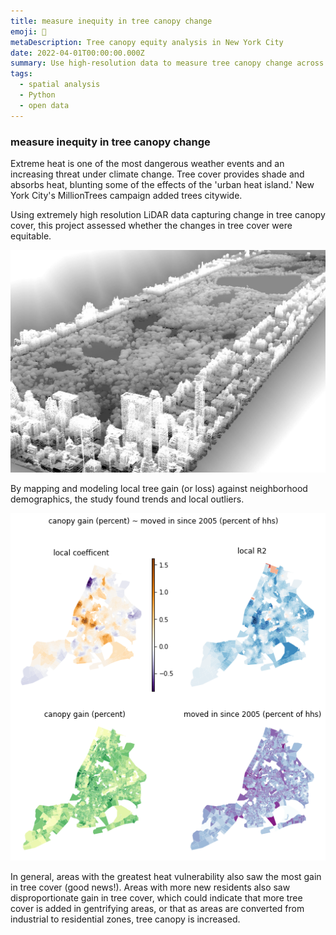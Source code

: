 ```yaml
---
title: measure inequity in tree canopy change
emoji: 🌳
metaDescription: Tree canopy equity analysis in New York City
date: 2022-04-01T00:00:00.000Z
summary: Use high-resolution data to measure tree canopy change across New York City and use analysis tools to evaluate equity. 
tags:
  - spatial analysis
  - Python
  - open data
---
```


### measure inequity in tree canopy change
Extreme heat is one of the most dangerous weather events and an increasing threat under climate change. Tree cover provides shade and absorbs heat, blunting some of the effects of the 'urban heat island.' New York City's MillionTrees campaign added trees citywide. 

Using extremely high resolution LiDAR data capturing change in tree canopy cover, this project assessed whether the changes in tree cover were equitable.

![NYC LiDAR](/static/img/LiDAR.jpg)

By mapping and modeling local tree gain (or loss) against neighborhood demographics, the study found  trends and local outliers.

![tree canopy change analysis maps](/static/img/tree-canopy-analysis.png)

In general, areas with the greatest heat vulnerability also saw the most gain in tree cover (good news!). Areas with more new residents also saw disproportionate gain in tree cover, which could indicate that more tree cover is added in gentrifying areas, or that as areas are converted from industrial to residential zones, tree canopy is increased. 
